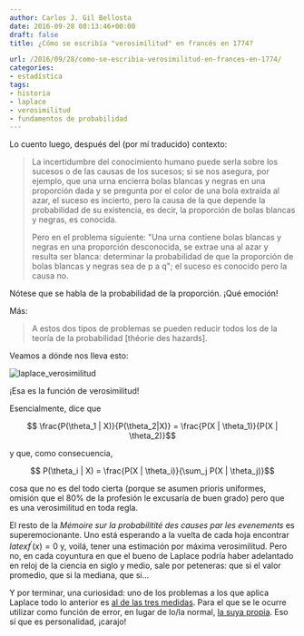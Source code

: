 ```yaml
---
author: Carlos J. Gil Bellosta
date: 2016-09-28 08:13:46+00:00
draft: false
title: ¿Cómo se escribía "verosimilitud" en francés en 1774?

url: /2016/09/28/como-se-escribia-verosimilitud-en-frances-en-1774/
categories:
- estadística
tags:
- historia
- laplace
- verosimilitud
- fundamentos de probabilidad
---
```


Lo cuento luego, después del (por mí traducido) contexto:


>La incertidumbre del conocimiento humano puede serla sobre los sucesos o de las causas de los sucesos; si se nos asegura, por ejemplo, que una urna encierra bolas blancas y negras en una proporción dada y se pregunta por el color de una bola extraída al azar, el suceso es incierto, pero la causa de la que depende la probabilidad de su existencia, es decir, la proporción de bolas blancas y negras, es conocida.
>
>Pero en el problema siguiente: "Una urna contiene bolas blancas y negras en una proporción desconocida, se extrae una al azar y resulta ser blanca: determinar la probabilidad de que la proporción de bolas blancas y negras sea de p a q"; el suceso es conocido pero la causa no.

Nótese que se habla de la probabilidad de la proporción. ¡Qué emoción!

Más:

>A estos dos tipos de problemas se pueden reducir todos los de la teoría de la probabilidad [théorie des hazards].

Veamos a dónde nos lleva esto:

![laplace_verosimilitud](/wp-uploads/2016/09/laplace_verosimilitud.png)

¡Esa es la función de verosimilitud!

Esencialmente, dice que

$$ \frac{P(\theta_1 | X)}{P(\theta_2|X)} = \frac{P(X | \theta_1)}{P(X | \theta_2)}$$

y que, como consecuencia,

$$ P(\theta_i | X) = \frac{P(X | \theta_i)}{\sum_j P(X | \theta_j)}$$

cosa que no es del todo cierta (porque se asumen prioris uniformes, omisión que el 80% de la profesión le excusaría de buen grado) pero que es una verosimilitud en toda regla.

El resto de la _Mémoire sur la probabilitité des causes par les evenements_ es superemocionante. Uno está esperando a la vuelta de cada hoja encontrar $latex f^\prime(x) = 0$ y, voilá, tener una estimación por máxima verosimilitud. Pero no, en cada coyuntura en que el bueno de Laplace podría haber adelantado en reloj de la ciencia en siglo y medio, sale por peteneras: que si el valor promedio, que si la mediana, que si...

Y por terminar, una curiosidad: uno de los problemas a los que aplica Laplace todo lo anterior es [al de las tres medidas](https://www.datanalytics.com/2011/09/14/la-estadistica-del-numero-tres/). Para el que se le ocurre utilizar como función de error, en lugar de lo/la normal, [la suya propia](https://es.wikipedia.org/wiki/Distribuci%C3%B3n_de_Laplace). Eso sí que es personalidad, ¡carajo!